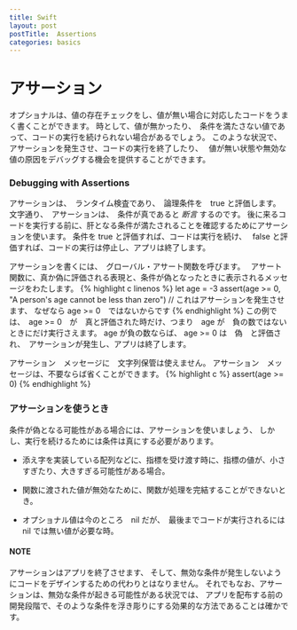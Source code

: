 ```yaml
---
title: Swift
layout: post
postTitle:  Assertions
categories: basics
---
```



アサーション
==============================

オプショナルは、値の存在チェックをし、値が無い場合に対応したコードをうまく書くことができます。
時として、値が無かったり、　条件を満たさない値であって、コードの実行を続けられない場合があるでしょう。
このような状況で、アサーションを発生させ、コードの実行を終了したり、　
値が無い状態や無効な値の原因をデバッグする機会を提供することができます。


### Debugging with Assertions

アサーションは、　ランタイム検査であり、　論理条件を　true と評価します。
文字通り、　アサーションは、　条件が真であると *断言* するのです。
後に来るコードを実行する前に、肝となる条件が満たされることを確認するためにアサーションを使います。
条件を true と評価すれば、コードは実行を続け、　
false と評価すれば、コードの実行は停止し、アプリは終了します。　

アサーションを書くには、　グローバル・アサート関数を呼びます。　
アサート関数に、真か偽に評価される表現と、条件が偽となったときに表示されるメッセージをわたします。
{% highlight c linenos %}
let age = -3
assert(age >= 0, "A person's age cannot be less than zero")
// これはアサーションを発生させます、 なぜなら age >= 0　ではないからです
{% endhighlight %}
この例では、　age >= 0　が　真と評価された時だけ、つまり　age が　負の数ではないときにだけ実行さえます。
age が負の数ならば、 age >= 0 は　偽　と評価され、　アサーションが発生し、アプリは終了します。 

アサーション　メッセージに　文字列保管は使えません。
アサーション　メッセージは、不要ならば省くことができます。
{% highlight c %}
assert(age >= 0)
{% endhighlight %}

### アサーションを使うとき

条件が偽となる可能性がある場合には、アサーションを使いましょう、
しかし、実行を続けるためには条件は真にする必要があります。


+ 添え字を実装している配列などに、指標を受け渡す時に、指標の値が、小さすぎたり、大きすぎる可能性がある場合。
 
+ 関数に渡された値が無効なために、関数が処理を完結することができないとき。

+ オプショナル値は今のところ　nil だが、　最後までコードが実行されるには　nil では無い値が必要な時。

#### NOTE

アサーションはアプリを終了させます、
そして、無効な条件が発生しないようにコードをデザインするための代わりとはなりません。
それでもなお、アサーションは、無効な条件が起きる可能性がある状況では、
アプリを配布する前の開発段階で、そのような条件を浮き彫りにする効果的な方法であることは確かです。